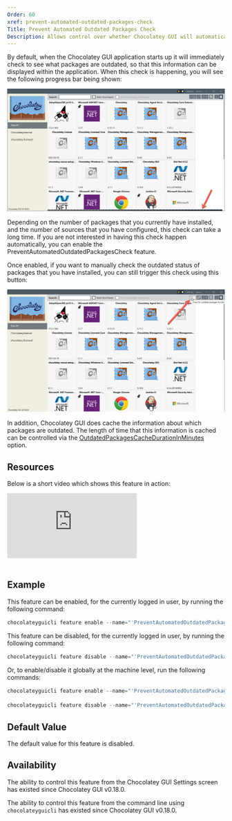 ```yaml
---
Order: 60
xref: prevent-automated-outdated-packages-check
Title: Prevent Automated Outdated Packages Check
Description: Allows control over whether Chocolatey GUI will automatically check for outdated packages installed locally.
---
```


By default, when the Chocolatey GUI application starts up it will immediately check to see what packages are outdated, so that this information can be displayed within the application.  When this check is happening, you will see the following progress bar being shown:

![Showing the outdated packages check in action](/assets/images/chocolatey-gui/feature_prevent_automated_outdated_packages_check_1.png "Showing the outdated packages check in action")

Depending on the number of packages that you currently have installed, and the number of sources that you have configured, this check can take a long time.  If you are not interested in having this check happen automatically, you can enable the PreventAutomatedOutdatedPackagesCheck feature.

Once enabled, if you want to manually check the outdated status of packages that you have installed, you can still trigger this check using this button:

![Showing where the manual check for outdated packages is located](/assets/images/chocolatey-gui/feature_prevent_automated_outdated_packages_check_2.png "Showing where the manual check for outdated packages is located")

In addition, Chocolatey GUI does cache the information about which packages are outdated.  The length of time that this information is cached can be controlled via the [OutdatedPackagesCacheDurationInMinutes](xref:outdated-packages-cache-duration-in-minutes) option.

## Resources

Below is a short video which shows this feature in action:

<p>
<div class="ratio ratio-16x9">
    <iframe src="https://www.youtube.com/embed/PnFWc5p5I6E?list=PL84yg23i9GBjAMY0OfHfn-MH4rviaccuc" frameborder="0" allow="autoplay; encrypted-media" allowfullscreen>
    </iframe>
</div>
<br>
</p>

## Example

This feature can be enabled, for the currently logged in user, by running the following command:

```powershell
chocolateyguicli feature enable --name="'PreventAutomatedOutdatedPackagesCheck'"
```

This feature can be disabled, for the currently logged in user, by running the following command:

```powershell
chocolateyguicli feature disable --name="'PreventAutomatedOutdatedPackagesCheck'"
```

Or, to enable/disable it globally at the machine level, run the following commands:

```powershell
chocolateyguicli feature enable --name="'PreventAutomatedOutdatedPackagesCheck'" --global

chocolateyguicli feature disable --name="'PreventAutomatedOutdatedPackagesCheck'" --global
```

## Default Value

The default value for this feature is disabled.

## Availability

The ability to control this feature from the Chocolatey GUI Settings screen has existed since Chocolatey GUI v0.18.0.

The ability to control this feature from the command line using `chocolateyguicli` has existed since Chocolatey GUI
v0.18.0.

